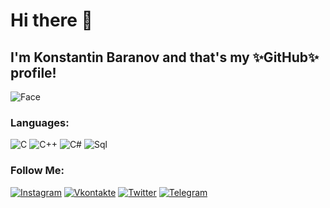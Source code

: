 # Hi there 👋

## I'm Konstantin Baranov and that's my ✨GitHub✨ profile!

![Face](https://sun9-38.userapi.com/impg/rbyM2y01bAW28t1OuVY5HkkCAAbKmUmfSRTI6A/b76F5ujsNbY.jpg?size=1620x2160&quality=96&sign=f80d127e9eab096275c8855cbd66b236&type=album)

### Languages:

![C](https://img.shields.io/badge/-C-090909?style=for-the-badge&logo=C&logoColor=6296CC)
![C++](https://img.shields.io/badge/-C++-090909?style=for-the-badge&logo=C%2b%2b&logoColor=6296CC)
![C#](https://img.shields.io/badge/-CSharp-090909?style=for-the-badge&logo=C&logoColor=6296CC)
![Sql](https://img.shields.io/badge/-Sql-090909?style=for-the-badge&logo=mysql&logoColor=00648B)

### Follow Me:

[![Instagram](https://img.shields.io/badge/-Instagram-090909?style=for-the-badge&logo=instagram&logoColor=B4068E)](https://www.instagram.com/seigtm)
[![Vkontakte](https://img.shields.io/badge/-Vkontakte-090909?style=for-the-badge&logo=Vk&logoColor=4F7DB3)](https://vk.com/theseig)
[![Twitter](https://img.shields.io/badge/-Twitter-090909?style=for-the-badge&logo=Twitter&logoColor=1C9DEB)](https://twitter.com/seigtm)
[![Telegram](https://img.shields.io/badge/-Telegram-090909?style=for-the-badge&logo=telegram&logoColor=27A0D9)](https://t.me/seigtm)
